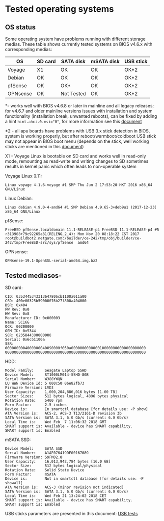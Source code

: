 Tested operating systems
========================

## OS status

Some operating system have problems running with different storage medias.
These table shows currently tested systems on BIOS v4.6.x with corresponding
medias:

|     OS     | SD card | SATA disk | mSATA disk | USB stick |
|------------|---------|-----------|------------|-----------|
|   Voyage   |    X1   |     OK    |     OK     |    OK*2   |
|   Debian   |    OK   |     OK    |     OK     |    OK*2   |
|   pfSense  |    OK   |     OK*   |     OK     |    OK*2   |
|   OPNsense |    OK   | Not Tested|     OK     |    OK*2   |

*- works well with BIOS v4.6.8 or later in mainline and all legacy releases;
   for v4.6.7 and older mainline versions issues with installation and system
   functionality (installation break, unwanted reboots), can be fixed by adding
   a hint `hint.ahci.0.msi="0"`, for more information see this [document](pfSense-install-guide.md)

*2 - all apu boards have problems with USB 3.x stick detection in BIOS,
     system is working properly, but after reboot/warmboot/coldboot USB stick
     may not appear in BIOS boot menu (depends on the stick, well working sticks
     are mentioned in this [document](debug/usb-tests.md))

X1 - Voyage Linux is bootable on SD card and works well in read-only mode,
     remounting as read-write and writing changes to SD sometimes results
     in kernel panic which often leads to non-operable system


Voyage Linux 0.11:

```
Linux voyage 4.1.6-voyage #1 SMP Thu Jun 2 17:53:20 HKT 2016 x86_64 GNU/Linux
```

Linux Debian:

```
Linux debian 4.9.0-4-amd64 #1 SMP Debian 4.9.65-3+deb9u1 (2017-12-23) x86_64 GNU/Linux
```

pfSense:

```
FreeBSD pfSense.localdomain 11.1-RELEASE-p4 FreeBSD 11.1-RELEASE-p4 #5
r313908+79c92265a31(RELENG_2_4): Mon Nov 20 08:18:22 CST 2017
root@buildbot2.netgate.com:/builder/ce-242/tmp/obj/builder/ce-242/tmp/FreeBSD-src/sys/pfSense  amd64
```

OPNsense:

```
OPNsense-19.1-OpenSSL-serial-amd64.img.bz2 
```

## Tested mediasos-


SD card:
```
CID: 0353445343313647806cb1100a011a00
CSD: 400e00325b59000076b27f800a404000
DSR: 0x404
FW Rev: 0x0
HW Rev: 0x8
Manufacturer ID: 0x000003
Name: SC16G
OCR: 00200000
OEM ID: 0x5344
SCR: 0235844300000000
Serial: 0x6cb1100a
SSR:
0000000004000000040090000f050a0000000000000100000000000000000000
0000000000000000000000000000000000000000000000000000000000000000
```

HDD:
```
Model Family:     Seagate Laptop SSHD
Device Model:     ST1000LM014-SSHD-8GB
Serial Number:    W380YWQN
LU WWN Device Id: 5 000c50 06e82fb73
Firmware Version: LVD3
User Capacity:    1,000,204,886,016 bytes [1.00 TB]
Sector Sizes:     512 bytes logical, 4096 bytes physical
Rotation Rate:    5400 rpm
Form Factor:      2.5 inches
Device is:        In smartctl database [for details use: -P show]
ATA Version is:   ACS-2, ACS-3 T13/2161-D revision 3b
SATA Version is:  SATA 3.1, 6.0 Gb/s (current: 6.0 Gb/s)
Local Time is:    Wed Feb  7 11:06:32 2018 GMT
SMART support is: Available - device has SMART capability.
SMART support is: Enabled
```


mSATA SSD:
```
Device Model:     SATA SSD
Serial Number:    A1AE076419DF00167089
Firmware Version: S9FM02.8
User Capacity:    16,013,942,784 bytes [16.0 GB]
Sector Size:      512 bytes logical/physical
Rotation Rate:    Solid State Device
Form Factor:      mSATA
Device is:        Not in smartctl database [for details use: -P showall]
ATA Version is:   ACS-3 (minor revision not indicated)
SATA Version is:  SATA 3.1, 6.0 Gb/s (current: 6.0 Gb/s)
Local Time is:    Wed Feb 21 13:24:02 2018 CET
SMART support is: Available - device has SMART capability.
SMART support is: Enabled
```

USB sticks parameters are presented in this document: [USB tests](debug/usb-tests.md)
